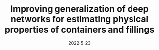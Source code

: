 ---
title: "Improving generalization of deep networks for estimating physical properties of containers and fillings"
collection: publications
permalink: /publication/2009-10-01-paper-title-number-1
date: 2022-5-23
venue: 'IEEE International Conference on Acoustics, Speech and Signal Processing (ICASSP)'
paperurl: 'https://ieeexplore.ieee.org/abstract/document/9747349'
citation: 'H Wang*, <b>C Zhu*</b> (co-first), Z Ma, C Oh, (2022).  &quot;Improving generalization of deep networks for estimating physical properties of containers and fillings&quot; <i>IEEE International Conference on Acoustics, Speech and Signal Processing</i>'
---